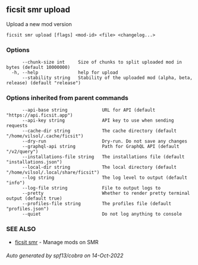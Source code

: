 ## ficsit smr upload

Upload a new mod version

```
ficsit smr upload [flags] <mod-id> <file> <changelog...>
```

### Options

```
      --chunk-size int     Size of chunks to split uploaded mod in bytes (default 10000000)
  -h, --help               help for upload
      --stability string   Stability of the uploaded mod (alpha, beta, release) (default "release")
```

### Options inherited from parent commands

```
      --api-base string             URL for API (default "https://api.ficsit.app")
      --api-key string              API key to use when sending requests
      --cache-dir string            The cache directory (default "/home/vilsol/.cache/ficsit")
      --dry-run                     Dry-run. Do not save any changes
      --graphql-api string          Path for GraphQL API (default "/v2/query")
      --installations-file string   The installations file (default "installations.json")
      --local-dir string            The local directory (default "/home/vilsol/.local/share/ficsit")
      --log string                  The log level to output (default "info")
      --log-file string             File to output logs to
      --pretty                      Whether to render pretty terminal output (default true)
      --profiles-file string        The profiles file (default "profiles.json")
      --quiet                       Do not log anything to console
```

### SEE ALSO

* [ficsit smr](ficsit_smr.md)	 - Manage mods on SMR

###### Auto generated by spf13/cobra on 14-Oct-2022
